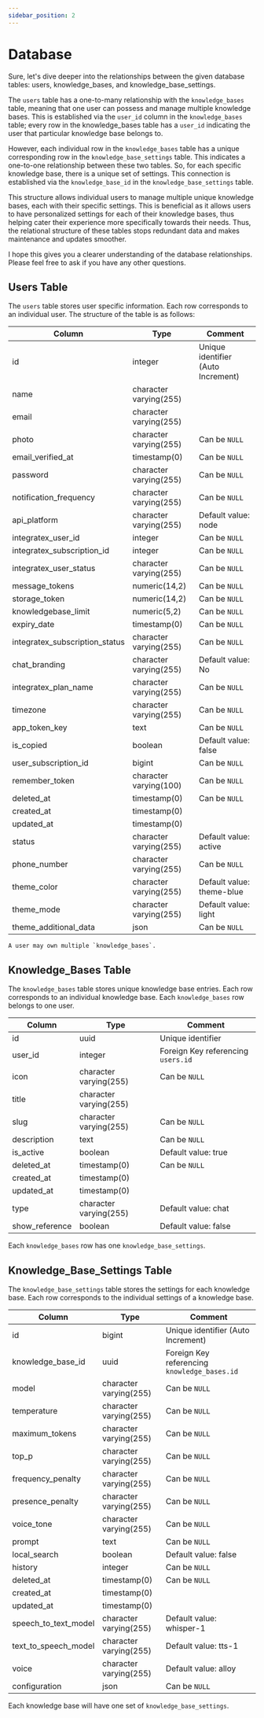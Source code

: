 ```yaml
---
sidebar_position: 2
---
```


# Database

Sure, let's dive deeper into the relationships between the given database tables: users, knowledge_bases, and knowledge_base_settings.

The `users` table has a one-to-many relationship with the `knowledge_bases` table, meaning that one user can possess and manage multiple knowledge bases. This is established via the `user_id` column in the `knowledge_bases` table; every row in the knowledge_bases table has a `user_id` indicating the user that particular knowledge base belongs to.

However, each individual row in the `knowledge_bases` table has a unique corresponding row in the `knowledge_base_settings` table. This indicates a one-to-one relationship between these two tables. So, for each specific knowledge base, there is a unique set of settings. This connection is established via the `knowledge_base_id` in the `knowledge_base_settings` table.

This structure allows individual users to manage multiple unique knowledge bases, each with their specific settings. This is beneficial as it allows users to have personalized settings for each of their knowledge bases, thus helping cater their experience more specifically towards their needs. Thus, the relational structure of these tables stops redundant data and makes maintenance and updates smoother.

I hope this gives you a clearer understanding of the database relationships. Please feel free to ask if you have any other questions.

## Users Table

The `users` table stores user specific information. Each row corresponds to an individual user. The structure of the table is as follows:

| Column                         | Type                   | Comment                            |
| ------------------------------ | ---------------------- | ---------------------------------- |
| id                             | integer                | Unique identifier (Auto Increment) |
| name                           | character varying(255) |                                    |
| email                          | character varying(255) |                                    |
| photo                          | character varying(255) | Can be `NULL`                      |
| email_verified_at              | timestamp(0)           | Can be `NULL`                      |
| password                       | character varying(255) | Can be `NULL`                      |
| notification_frequency         | character varying(255) | Can be `NULL`                      |
| api_platform                   | character varying(255) | Default value: node                |
| integratex_user_id             | integer                | Can be `NULL`                      |
| integratex_subscription_id     | integer                | Can be `NULL`                      |
| integratex_user_status         | character varying(255) | Can be `NULL`                      |
| message_tokens                 | numeric(14,2)          | Can be `NULL`                      |
| storage_token                  | numeric(14,2)          | Can be `NULL`                      |
| knowledgebase_limit            | numeric(5,2)           | Can be `NULL`                      |
| expiry_date                    | timestamp(0)           | Can be `NULL`                      |
| integratex_subscription_status | character varying(255) | Can be `NULL`                      |
| chat_branding                  | character varying(255) | Default value: No                  |
| integratex_plan_name           | character varying(255) | Can be `NULL`                      |
| timezone                       | character varying(255) | Can be `NULL`                      |
| app_token_key                  | text                   | Can be `NULL`                      |
| is_copied                      | boolean                | Default value: false               |
| user_subscription_id           | bigint                 | Can be `NULL`                      |
| remember_token                 | character varying(100) | Can be `NULL`                      |
| deleted_at                     | timestamp(0)           | Can be `NULL`                      |
| created_at                     | timestamp(0)           |                                    |
| updated_at                     | timestamp(0)           |                                    |
| status                         | character varying(255) | Default value: active              |
| phone_number                   | character varying(255) | Can be `NULL`                      |
| theme_color                    | character varying(255) | Default value: theme-blue          |
| theme_mode                     | character varying(255) | Default value: light               |
| theme_additional_data          | json                   | Can be `NULL`                      |

    A user may own multiple `knowledge_bases`.

## Knowledge_Bases Table

The `knowledge_bases` table stores unique knowledge base entries. Each row corresponds to an individual knowledge base. Each `knowledge_bases` row belongs to one user.

| Column         | Type                   | Comment                            |
| -------------- | ---------------------- | ---------------------------------- |
| id             | uuid                   | Unique identifier                  |
| user_id        | integer                | Foreign Key referencing `users.id` |
| icon           | character varying(255) | Can be `NULL`                      |
| title          | character varying(255) |                                    |
| slug           | character varying(255) | Can be `NULL`                      |
| description    | text                   | Can be `NULL`                      |
| is_active      | boolean                | Default value: true                |
| deleted_at     | timestamp(0)           | Can be `NULL`                      |
| created_at     | timestamp(0)           |                                    |
| updated_at     | timestamp(0)           |                                    |
| type           | character varying(255) | Default value: chat                |
| show_reference | boolean                | Default value: false               |

Each `knowledge_bases` row has one `knowledge_base_settings`.

## Knowledge_Base_Settings Table

The `knowledge_base_settings` table stores the settings for each knowledge base. Each row corresponds to the individual settings of a knowledge base.

| Column               | Type                   | Comment                                      |
| -------------------- | ---------------------- | -------------------------------------------- |
| id                   | bigint                 | Unique identifier (Auto Increment)           |
| knowledge_base_id    | uuid                   | Foreign Key referencing `knowledge_bases.id` |
| model                | character varying(255) | Can be `NULL`                                |
| temperature          | character varying(255) | Can be `NULL`                                |
| maximum_tokens       | character varying(255) | Can be `NULL`                                |
| top_p                | character varying(255) | Can be `NULL`                                |
| frequency_penalty    | character varying(255) | Can be `NULL`                                |
| presence_penalty     | character varying(255) | Can be `NULL`                                |
| voice_tone           | character varying(255) | Can be `NULL`                                |
| prompt               | text                   | Can be `NULL`                                |
| local_search         | boolean                | Default value: false                         |
| history              | integer                | Can be `NULL`                                |
| deleted_at           | timestamp(0)           | Can be `NULL`                                |
| created_at           | timestamp(0)           |                                              |
| updated_at           | timestamp(0)           |                                              |
| speech_to_text_model | character varying(255) | Default value: whisper-1                     |
| text_to_speech_model | character varying(255) | Default value: tts-1                         |
| voice                | character varying(255) | Default value: alloy                         |
| configuration        | json                   | Can be `NULL`                                |

Each knowledge base will have one set of `knowledge_base_settings`.
